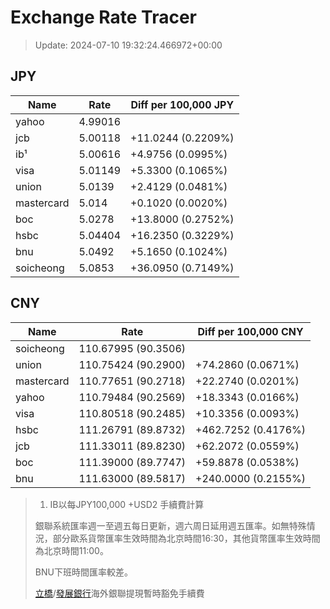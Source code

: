 # Exchange Rate Tracer

> Update: 2024-07-10 19:32:24.466972+00:00

## JPY

| Name       |    Rate | Diff per 100,000 JPY   |
|------------|---------|------------------------|
| yahoo      | 4.99016 |                        |
| jcb        | 5.00118 | +11.0244 (0.2209%)     |
| ib¹        | 5.00616 | +4.9756 (0.0995%)      |
| visa       | 5.01149 | +5.3300 (0.1065%)      |
| union      | 5.0139  | +2.4129 (0.0481%)      |
| mastercard | 5.014   | +0.1020 (0.0020%)      |
| boc        | 5.0278  | +13.8000 (0.2752%)     |
| hsbc       | 5.04404 | +16.2350 (0.3229%)     |
| bnu        | 5.0492  | +5.1650 (0.1024%)      |
| soicheong  | 5.0853  | +36.0950 (0.7149%)     |

## CNY

| Name       | Rate                | Diff per 100,000 CNY   |
|------------|---------------------|------------------------|
| soicheong  | 110.67995	(90.3506) |                        |
| union      | 110.75424	(90.2900) | +74.2860 (0.0671%)     |
| mastercard | 110.77651	(90.2718) | +22.2740 (0.0201%)     |
| yahoo      | 110.79484	(90.2569) | +18.3343 (0.0166%)     |
| visa       | 110.80518	(90.2485) | +10.3356 (0.0093%)     |
| hsbc       | 111.26791	(89.8732) | +462.7252 (0.4176%)    |
| jcb        | 111.33011	(89.8230) | +62.2072 (0.0559%)     |
| boc        | 111.39000	(89.7747) | +59.8878 (0.0538%)     |
| bnu        | 111.63000	(89.5817) | +240.0000 (0.2155%)    |


> 1. IB以每JPY100,000 +USD2 手續費計算
>
> 銀聯系統匯率週一至週五每日更新，週六周日延用週五匯率。如無特殊情況，部分歐系貨幣匯率生效時間為北京時間16:30，其他貨幣匯率生效時間為北京時間11:00。
>
> BNU下班時間匯率較差。
>
> [立橋](https://www.wlbank.com.mo/uploads/ueditor/file/20181211/1544536513900230.pdf)/[發展銀行](https://www.mdb.com.mo/Service_Charges_20230728.pdf)海外銀聯提現暫時豁免手續費

